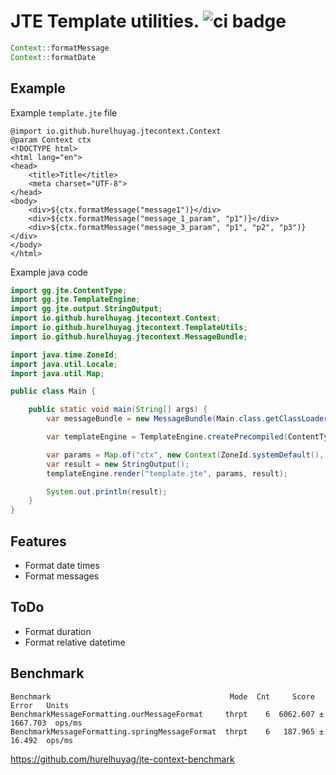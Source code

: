# JTE Template utilities. ![ci badge](https://github.com/hurelhuyag/jte-context/actions/workflows/ci.yaml/badge.svg)

```java
Context::formatMessage
Context::formatDate
```

## Example

Example `template.jte` file
```jte
@import io.github.hurelhuyag.jtecontext.Context
@param Context ctx
<!DOCTYPE html>
<html lang="en">
<head>
    <title>Title</title>
    <meta charset="UTF-8">
</head>
<body>
    <div>${ctx.formatMessage("message1")}</div>
    <div>${ctx.formatMessage("message_1_param", "p1")}</div>
    <div>${ctx.formatMessage("message_3_param", "p1", "p2", "p3")}</div>
</body>
</html>
```

Example java code

```java
import gg.jte.ContentType;
import gg.jte.TemplateEngine;
import gg.jte.output.StringOutput;
import io.github.hurelhuyag.jtecontext.Context;
import io.github.hurelhuyag.jtecontext.TemplateUtils;
import io.github.hurelhuyag.jtecontext.MessageBundle;

import java.time.ZoneId;
import java.util.Locale;
import java.util.Map;

public class Main {

    public static void main(String[] args) {
        var messageBundle = new MessageBundle(Main.class.getClassLoader(), "messages");

        var templateEngine = TemplateEngine.createPrecompiled(ContentType.Html);

        var params = Map.of("ctx", new Context(ZoneId.systemDefault(), Locale.ENGLISH, messageBundle));
        var result = new StringOutput();
        templateEngine.render("template.jte", params, result);

        System.out.println(result);
    }
}
```

## Features

- Format date times
- Format messages

## ToDo

- Format duration
- Format relative datetime

## Benchmark

```log
Benchmark                                        Mode  Cnt     Score      Error   Units
BenchmarkMessageFormatting.ourMessageFormat     thrpt    6  6062.607 ± 1667.703  ops/ms
BenchmarkMessageFormatting.springMessageFormat  thrpt    6   187.965 ±   16.492  ops/ms
```

https://github.com/hurelhuyag/jte-context-benchmark
